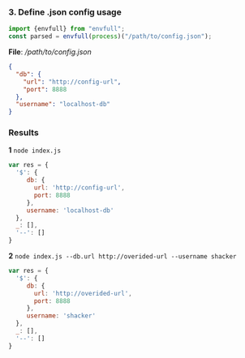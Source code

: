 ### 3. Define .json config usage
```typescript
import {envfull} from "envfull";
const parsed = envfull(process)("/path/to/config.json");
```
**File**: */path/to/config.json*
```json
{
  "db": {
    "url": "http://config-url",
    "port": 8888
  },
  "username": "localhost-db"
}
```
### Results
 **1** `node index.js`
```javascript
var res = {
  '$': { 
     db: {
       url: 'http://config-url',
       port: 8888
     },
     username: 'localhost-db'
  },
  _: [],
  '--': []
}
```
 **2** `node index.js --db.url http://overided-url --username shacker`
```javascript
var res = {
  '$': { 
     db: {
       url: 'http://overided-url',
       port: 8888
     },
     username: 'shacker'
  },
  _: [],
  '--': []
}
```

